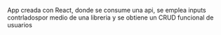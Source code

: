 App creada con React, donde se consume una api, se emplea inputs contrladospor medio de una libreria y se obtiene un CRUD funcional de usuarios